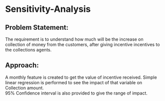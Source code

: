 # Sensitivity-Analysis
## Problem Statement: 
The requirement is to understand how much will be the increase on collection of money from the customers, after giving incentive incentives to 
the collections agents. 

## Approach:
A monthly feature is created to get the value of incentive received.  Simple linear regression is performed to see the impact of that variable on Collection amount. </br>
95% Confidence interval is also provided to give the range of impact.

